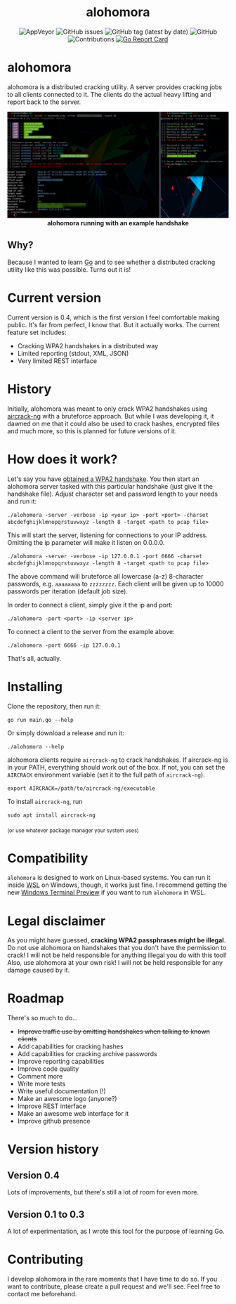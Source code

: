<h1 align="center">
  	alohomora
</h1>

<p align="center">
    <img alt="AppVeyor" src="https://img.shields.io/appveyor/ci/steps0x29a/alohomora?style=plastic">
    <img alt="GitHub issues" src="https://img.shields.io/github/issues/steps0x29a/alohomora?style=plastic">
    <img alt="GitHub tag (latest by date)" src="https://img.shields.io/github/v/tag/steps0x29a/alohomora?style=plastic">    
    <img alt="GitHub" src="https://img.shields.io/github/license/steps0x29a/alohomora?style=plastic">
    <img alt="Contributions" src="https://img.shields.io/badge/contributions-welcome-brightgreen?style=plastic">
  <a href="https://goreportcard.com/report/github.com/steps0x29a/alohomora"><img alt="Go Report Card" src="https://goreportcard.com/badge/github.com/steps0x29a/alohomora?style=plastic&fuckgithubcache=1"></a>
</p>

# alohomora
alohomora is a distributed cracking utility. A server provides cracking jobs to all clients connected to it. The clients do the actual heavy lifting and report back to the server.

<p align="center">
  <img alt="alohomora" src="./.github/screenshot-2.png">
  <b>alohomora running with an example handshake</b><br>
</p>

## Why?
Because I wanted to learn [Go](https://golang.org "Go's website") and to see whether a distributed cracking utility like this was possible. Turns out it is!

# Current version
Current version is 0.4, which is the first version I feel comfortable making public. It's far from perfect, I know that. But it actually works.
The current feature set includes:

 * Cracking WPA2 handshakes in a distributed way
 * Limited reporting (stdout, XML, JSON)
 * Very limited REST interface

# History
Initially, alohomora was meant to only crack WPA2 handshakes using [aircrack-ng](https://github.com/aircrack-ng/aircrack-ng) with a bruteforce approach. But while I was developing it, it dawned on me that it could also be used to crack hashes, encrypted files and much more, so this is planned for future versions of it.

# How does it work?
Let's say you have [obtained a WPA2 handshake](https://github.com/bettercap/bettercap). You then start an alohomora server tasked with this particular handshake (just give it the handshake file). Adjust character set and password length to your needs and run it:

    ./alohomora -server -verbose -ip <your ip> -port <port> -charset abcdefghijklmnopqrstuvwxyz -length 8 -target <path to pcap file>

This will start the server, listening for connections to your IP address. Omitting the ip parameter will make it listen on 0.0.0.0. 

    ./alohomora -server -verbose -ip 127.0.0.1 -port 6666 -charset abcdefghijklmnopqrstuvwxyz -length 8 -target <path to pcap file>

The above command will bruteforce all lowercase (a-z) 8-character passwords, e.g. `aaaaaaaa` to `zzzzzzzz`. Each client will be given up to 10000 passwords per iteration (default job size).

In order to connect a client, simply give it the ip and port:

    ./alohomora -port <port> -ip <server ip>

To connect a client to the server from the example above:

    ./alohomora -port 6666 -ip 127.0.0.1

That's all, actually.

# Installing
Clone the repository, then run it:

    go run main.go --help
    
Or simply download a release and run it:

    ./alohomora --help

alohomora clients require `aircrack-ng` to crack handshakes. If aircrack-ng is in your PATH, everything should work out of the box. If not, you can set the `AIRCRACK` environment variable (set it to the full path of `aircrack-ng`). 

    export AIRCRACK=/path/to/aircrack-ng/executable

To install `aircrack-ng`, run

    sudo apt install aircrack-ng
    
<p><sub>(or use whatever package manager your system uses)</sub></p>

# Compatibility
`alohomora` is designed to work on Linux-based systems. You can run it inside [WSL](https://docs.microsoft.com/en-us/windows/wsl/about) on Windows, though, it works just fine. I recommend getting the new [Windows Terminal Preview](https://github.com/microsoft/terminal) if you want to run `alohomora` in WSL.

# Legal disclaimer
As you might have guessed, **cracking WPA2 passphrases might be illegal**. Do not use alohomora on handshakes that you don't have the permission to crack! I will not be held responsible for anything illegal you do with this tool!
Also, use alohomora at your own risk! I will not be held responsible for any damage caused by it.

# Roadmap

There's so much to do...

 * ~~Improve traffic use by omitting handshakes when talking to known clients~~
 * Add capabilities for cracking hashes
 * Add capabilities for cracking archive passwords
 * Improve reporting capabilities
 * Improve code quality
 * Comment more
 * Write more tests
 * Write useful documentation (!)
 * Make an awesome logo (anyone?)
 * Improve REST interface
 * Make an awesome web interface for it
 * Improve github presence

# Version history

## Version 0.4
Lots of improvements, but there's still a lot of room for even more.

## Version 0.1 to 0.3
A lot of experimentation, as I wrote this tool for the purpose of learning Go.

# Contributing
I develop alohomora in the rare moments that I have time to do so. If you want to contribute, please create a pull request and we'll see. Feel free to contact me beforehand.
